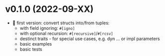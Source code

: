 # v0.1.0 (2022-09-XX)
* 🐣 first version: convert structs into/from tuples:
    - with field ignoring: `#[igno]`
    - with optional recursion: `#[recursive]`/`#[rcsv]`
    - destinct traits - for special use cases, e.g. dyn ... or impl parameters
    - basic examples
    - basic tests